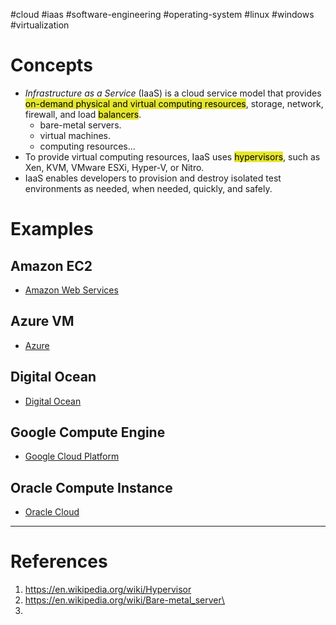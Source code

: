 #cloud #iaas #software-engineering #operating-system #linux #windows #virtualization 

# Concepts
- _Infrastructure as a Service_ (IaaS) is a cloud service model that provides <mark style="background: #e4e62d;">on-demand physical and virtual computing resources</mark>, storage, network, firewall, and load <mark style="background: #e4e62d;">balancers</mark>. 
	- bare-metal servers.
	- virtual machines.
	- computing resources...
- To provide virtual computing resources, IaaS uses <mark style="background: #e4e62d;">hypervisors</mark>, such as Xen, KVM, VMware ESXi, Hyper-V, or Nitro.
- IaaS enables developers to provision and destroy isolated test environments as needed, when needed, quickly, and safely.
# Examples
## Amazon EC2
- [Amazon Web Services](Amazon%20Web%20Services.md)
## Azure VM
- [Azure](Azure.md)
## Digital Ocean
- [Digital Ocean](Digital%20Ocean.md)
## Google Compute Engine
- [Google Cloud Platform](Google%20Cloud%20Platform.md)
## Oracle Compute Instance
- [Oracle Cloud](Oracle%20Cloud.md)

---
# References
1. https://en.wikipedia.org/wiki/Hypervisor
2. https://en.wikipedia.org/wiki/Bare-metal_server\
3. 